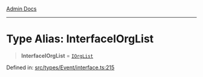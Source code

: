 [Admin Docs](/)

***

# Type Alias: InterfaceIOrgList

> **InterfaceIOrgList** = [`IOrgList`](../interfaces/IOrgList.md)

Defined in: [src/types/Event/interface.ts:215](https://github.com/PalisadoesFoundation/talawa-admin/blob/main/src/types/Event/interface.ts#L215)
